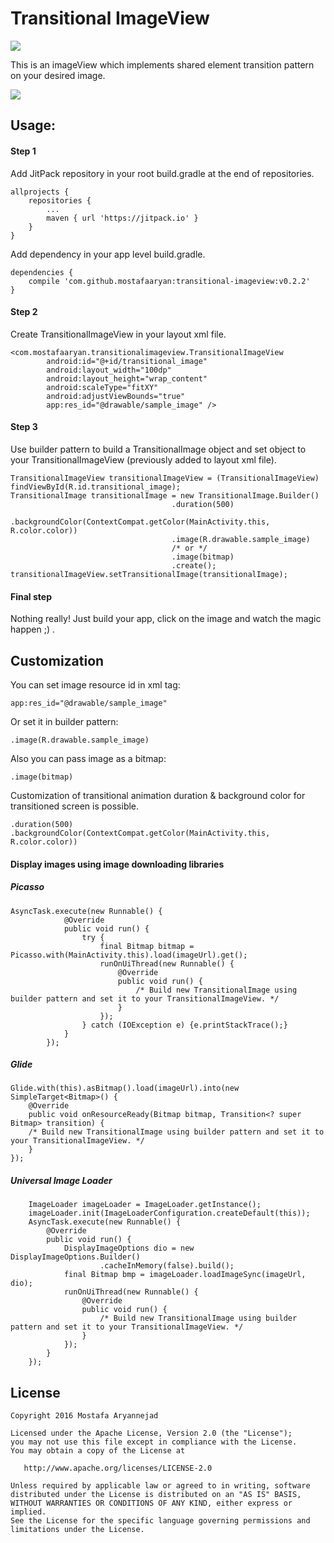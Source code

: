 # Transitional ImageView

[![](https://jitpack.io/v/mostafaaryannejad/transitional-imageview.svg)](https://jitpack.io/#mostafaaryannejad/transitional-imageview)


This is an imageView which implements shared element transition pattern on your desired image.
 
 
 ![](https://github.com/MostafaAryan/transitional-imageview/blob/master/app/src/main/res/drawable/shoe_app_demo.gif?raw=true)  
  
  
  
  
## Usage:
#### Step 1

Add JitPack repository in your root build.gradle at the end of repositories.

    allprojects {
        repositories {
    	    ...
    	    maven { url 'https://jitpack.io' }
        }
    }
   
Add dependency in your app level build.gradle.

    dependencies {
        compile 'com.github.mostafaaryan:transitional-imageview:v0.2.2'
    }

#### Step 2
Create TransitionalImageView in your layout xml file.

    <com.mostafaaryan.transitionalimageview.TransitionalImageView
            android:id="@+id/transitional_image"
            android:layout_width="100dp"
            android:layout_height="wrap_content"
            android:scaleType="fitXY"
            android:adjustViewBounds="true"
            app:res_id="@drawable/sample_image" />
            
#### Step 3
Use builder pattern to build a TransitionalImage object and set object to your TransitionalImageView (previously added to layout xml file).

    TransitionalImageView transitionalImageView = (TransitionalImageView) findViewById(R.id.transitional_image);
    TransitionalImage transitionalImage = new TransitionalImage.Builder()
                                        .duration(500)
                                        .backgroundColor(ContextCompat.getColor(MainActivity.this, R.color.color))
                                        .image(R.drawable.sample_image)
                                        /* or */
                                        .image(bitmap)
                                        .create();
    transitionalImageView.setTransitionalImage(transitionalImage);
    
#### Final step
Nothing really! Just build your app, click on the image and watch the magic happen ;) .

## Customization

You can set image resource id in xml tag:

    app:res_id="@drawable/sample_image"
    
Or set it in builder pattern:

    .image(R.drawable.sample_image)
    
Also you can pass image as a bitmap:

    .image(bitmap)
    
Customization of transitional animation duration & background color for transitioned screen is possible.

    .duration(500)
    .backgroundColor(ContextCompat.getColor(MainActivity.this, R.color.color))


#### Display images using image downloading libraries

##### Picasso
    AsyncTask.execute(new Runnable() {
                @Override
                public void run() {
                    try {
                        final Bitmap bitmap = Picasso.with(MainActivity.this).load(imageUrl).get();
                        runOnUiThread(new Runnable() {
                            @Override
                            public void run() {
                                /* Build new TransitionalImage using builder pattern and set it to your TransitionalImageView. */
                            }
                        });
                    } catch (IOException e) {e.printStackTrace();}
                }
            });
         
##### Glide
    Glide.with(this).asBitmap().load(imageUrl).into(new SimpleTarget<Bitmap>() {
        @Override
        public void onResourceReady(Bitmap bitmap, Transition<? super Bitmap> transition) {
        /* Build new TransitionalImage using builder pattern and set it to your TransitionalImageView. */
        }
    });
    
##### Universal Image Loader

        ImageLoader imageLoader = ImageLoader.getInstance();
        imageLoader.init(ImageLoaderConfiguration.createDefault(this));
        AsyncTask.execute(new Runnable() {
            @Override
            public void run() {
                DisplayImageOptions dio = new DisplayImageOptions.Builder()
                        .cacheInMemory(false).build();
                final Bitmap bmp = imageLoader.loadImageSync(imageUrl, dio);
                runOnUiThread(new Runnable() {
                    @Override
                    public void run() {
                        /* Build new TransitionalImage using builder pattern and set it to your TransitionalImageView. */                    
                    }
                });
            }
        });
        
        
## License


```
Copyright 2016 Mostafa Aryannejad

Licensed under the Apache License, Version 2.0 (the "License");
you may not use this file except in compliance with the License.
You may obtain a copy of the License at

   http://www.apache.org/licenses/LICENSE-2.0

Unless required by applicable law or agreed to in writing, software
distributed under the License is distributed on an "AS IS" BASIS,
WITHOUT WARRANTIES OR CONDITIONS OF ANY KIND, either express or implied.
See the License for the specific language governing permissions and
limitations under the License.    
```
